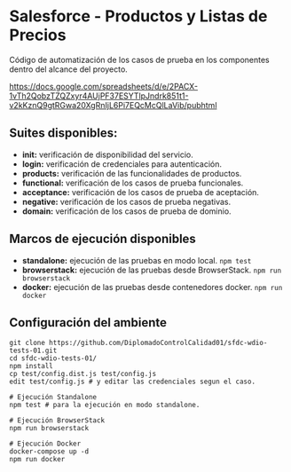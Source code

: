 # Salesforce - Productos y Listas de Precios

Código de automatización de los casos de prueba en los componentes dentro del alcance del proyecto.

https://docs.google.com/spreadsheets/d/e/2PACX-1vTh2QobzTZQZxyr4AUjPF37ESYTlpJndrk851t1-v2kKznQ9gtRGwa20XgRnIjL6Pi7EQcMcQlLaVib/pubhtml

## Suites disponibles:

- **init:** verificación de disponibilidad del servicio.
- **login:** verificación de credenciales para autenticación.
- **products:** verificación de las funcionalidades de productos.
- **functional:** verificación de los casos de prueba funcionales.
- **acceptance:** verificación de los casos de prueba de aceptación.
- **negative:** verificación de los casos de prueba negativas.
- **domain:** verificación de los casos de prueba de dominio.

## Marcos de ejecución disponibles

- **standalone:** ejecución de las pruebas en modo local.
    ``` npm test ```
- **browserstack:** ejecución de las pruebas desde BrowserStack.
    ``` npm run browserstack ```
- **docker:** ejecución de las pruebas desde contenedores docker.
    ``` npm run docker ```

## Configuración del ambiente

    git clone https://github.com/DiplomadoControlCalidad01/sfdc-wdio-tests-01.git
    cd sfdc-wdio-tests-01/
    npm install
    cp test/config.dist.js test/config.js
    edit test/config.js # y editar las credenciales segun el caso.
    
    # Ejecución Standalone
    npm test # para la ejecución en modo standalone.
    
    # Ejecución BrowserStack
    npm run browserstack
    
    # Ejecución Docker
    docker-compose up -d
    npm run docker

